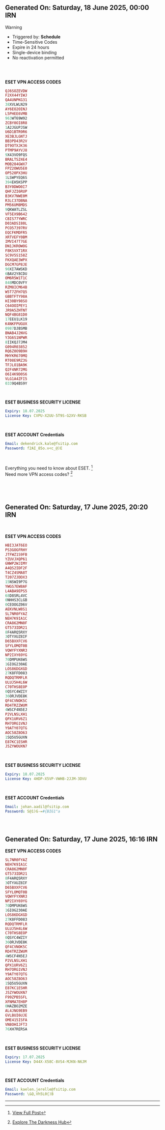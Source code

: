 #

## Generated On: Saturday, 18 June 2025, 00:00 IRN

> [!WARNING]
>
> - Triggered by: **Schedule**  
> - Time-Sensitive Codes  
> - Expire in 24 hours
> - Single-device binding
> - No reactivation permitted <br><br/>

<br/>

**ESET VPN ACCESS CODES**

```ruby
QJ6SOZEVDW
F2XX44YIWJ
QA4UNPKG31
38XVLWLN29
AY6EO2OINJ
L5PHEE6VMB
963WT69W92
ZCBY0OI8R8
1A2JGUPJSW
U6D1BTR9R6
XE3BJLGNTJ
BB3PD43R2V
DT9OTXJK36
PTMP9AYVJ8
9X43VO9FQS
BRALTSZ4E4
MOB284GWX7
FPZ2OWU5E0
OP520PX3HU
1LSWPYEQ6S
394EH5KSPP
B3Y0DWO0I7
QHFJZI6RUP
B3KV7NWE0M
R3LC37DBNA
PM56UM8MDS
9QKWATLZSL
VF5EX9B642
CBIS77YWRC
D03ADSI80L
PCO57397RV
EQCFKMDFR5
XRTVEFY0BM
IMVI47T7GE
DN1JKROWOG
F8KSVXT1RX
SC9V5S158Z
FKXQAE3WPX
DGCM7GP8JE
90XI7AWSKD
6BAV2Y8CDU
OM6R5W1T1C
848MDC0VFY
RZM8ICM64B
W5T7ZFH7Q5
GBBTFTY98A
HI30BY98SO
C64OOIPEY1
JR9A5ZHTNT
NQF4BG81D0
17EEU1LK19
K4NKFPUGUX
0987DJBSMB
BNAB4J2NVG
Y3G6S1NPWR
8IIKQJ7JM4
G094R03852
RQ6Z0O9B9H
MHYKR670MQ
RT08E9RZ3G
TFJLO1BA9K
Q2F4NR72MG
O6I4K9D0S6
VLG1A4ZFI5
0339Q4BS9Y
```

<br/>

**ESET BUSINESS SECURITY LICENSE**

```yml
Expiry: 18.07.2025
License Key: CVPU-X2UU-5T9S-G2XV-RKSB
```

<br/>

**ESET ACCOUNT Credentials**

```yml
Email: dekendrick.kale@fsitip.com
Password: f2AI_85o.v<c_@)E
```

<br/>

Everything you need to know about ESET. [^1]  
Need more VPN access codes? [^2]

<br><br/>

#

## Generated On: Saturday, 17 June 2025, 20:20 IRN

<br/>

**ESET VPN ACCESS CODES**

```ruby
HBI3JAT6EO
PS3GOGFRHY
JTFWZ1S9FB
YZUVJXQP61
GNWP2WJIMY
A4QS2IDF2F
T4CZ4SMA8T
T207ZJDDX3
15NSWI9P7G
YWGS7EW8AF
L4ABA9EPS5
68D8SRL4VC
0NHHS3CLGB
0CEOOGZ06V
AEKVNLW8S1
SL7NR0FYAZ
NEH7K9IA1C
CRA862MN0F
GT573IDR21
8F4ARQ5RXY
3OTYXUZ8IF
D65BXXFCV6
SFYLOMQT0B
VQWYFYXNR3
NP2IXY69YG
70DMPUK6WS
1GIOG230AE
LOS86DGXGD
27K8FFD083
RQDQTRMFLR
ULUJ5H4L6W
C70THS8EOP
0QSYC4WZIY
36ORJVDE8K
QF4CVNOK5C
RD4TRZZWUM
4WSCF4N5EJ
P2VLNSLXH1
QPX1URV6Z1
RH7ORG1VNJ
Y9ATY07QTG
AOC58Z8O63
1SQ5U5GUXN
E87KC1ESHR
J5ZYWOUXN7
```

<br/>

**ESET BUSINESS SECURITY LICENSE**

```yml
Expiry: 18.07.2025
License Key: 4HDP-X5VP-VWHB-2JJM-3DVU
```

<br/>

**ESET ACCOUNT Credentials**

```yml
Email: johan.aadil@fsitip.com
Password: S@1)G-=#{BIG1"a
```

<br/>

#

## Generated On: Saturday, 17 June 2025, 16:16 IRN


**ESET VPN ACCESS CODES**

```ruby
SL7NR0FYAZ
NEH7K9IA1C
CRA862MN0F
GT573IDR21
8F4ARQ5RXY
3OTYXUZ8IF
D65BXXFCV6
SFYLOMQT0B
VQWYFYXNR3
NP2IXY69YG
70DMPUK6WS
1GIOG230AE
LOS86DGXGD
27K8FFD083
RQDQTRMFLR
ULUJ5H4L6W
C70THS8EOP
0QSYC4WZIY
36ORJVDE8K
QF4CVNOK5C
RD4TRZZWUM
4WSCF4N5EJ
P2VLNSLXH1
QPX1URV6Z1
RH7ORG1VNJ
Y9ATY07QTG
AOC58Z8O63
1SQ5U5GUXN
E87KC1ESHR
J5ZYWOUXN7
F99ZPB5SFL
XFNMA7EH8P
0HAZBO2MZE
AL4JNG9EB9
GVLBUI6UJE
OME415ISFA
VN8OHIJFT3
76XH7RERSA
```

<br/>

**ESET BUSINESS SECURITY LICENSE**

```yml
Expiry: 17.07.2025
License Key: D44X-X58C-8VS4-MJKN-N6JM
```

<br/>

**ESET ACCOUNT Credentials**

```yml
Email: kaelen.jerelle@fsitip.com
Password: \&Q,Vh5L0{)B
```

----

[^1]: [View Full Post](https://t.me/F_NiREvil/2113)

[^2]: [Explore The Darkness Hub](https://t.me/Eset_key_trial)
